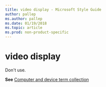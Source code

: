 ```yaml
---
title: video display - Microsoft Style Guide
author: pallep
ms.author: pallep
ms.date: 01/19/2018
ms.topic: article
ms.prod: non-product-specific
---
```


# video display

Don't use. 

**See** [Computer and device term collection](~/a-z-word-list-term-collections/term-collections/computer-device-terms.md)
